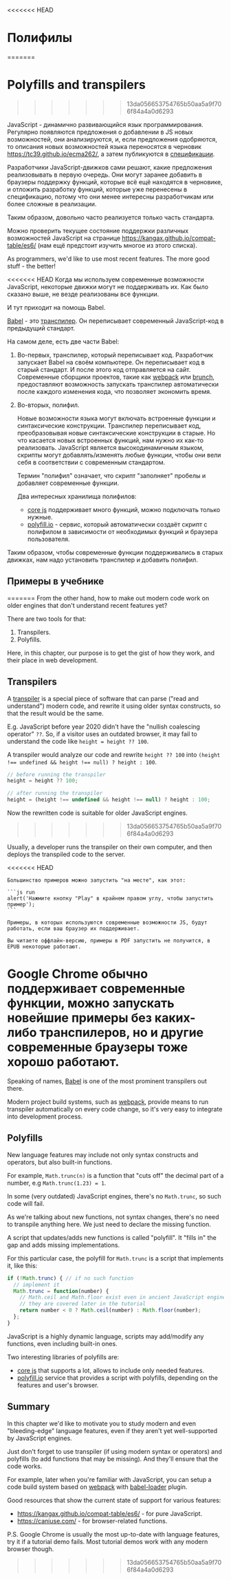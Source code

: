
<<<<<<< HEAD
# Полифилы
=======
# Polyfills and transpilers
>>>>>>> 13da056653754765b50aa5a9f706f84a4a0d6293

JavaScript - динамично развивающийся язык программирования. Регулярно появляются предложения о добавлении в JS новых возможностей, они анализируются, и, если предложения одобряются, то описания новых возможностей языка переносятся в черновик <https://tc39.github.io/ecma262/>, а затем публикуются в [спецификации](http://www.ecma-international.org/publications/standards/Ecma-262.htm).

Разработчики JavaScript-движков сами решают, какие предложения реализовывать в первую очередь. Они могут заранее добавить в браузеры поддержку функций, которые всё ещё находятся в черновике, и отложить разработку функций, которые уже перенесены в спецификацию, потому что они менее интересны разработчикам или более сложные в реализации.

Таким образом, довольно часто реализуется только часть стандарта.

Можно проверить текущее состояние поддержки различных возможностей JavaScript на странице <https://kangax.github.io/compat-table/es6/> (нам ещё предстоит изучить многое из этого списка).

As programmers, we'd like to use most recent features. The more good stuff - the better!

<<<<<<< HEAD
Когда мы используем современные возможности JavaScript, некоторые движки могут не поддерживать их. Как было сказано выше, не везде реализованы все функции.

И тут приходит на помощь Babel.

[Babel](https://babeljs.io) - это [транспилер](https://ru.wikipedia.org/wiki/%D0%A2%D1%80%D0%B0%D0%BD%D1%81%D0%BF%D0%B0%D0%B9%D0%BB%D0%B5%D1%80). Он переписывает современный JavaScript-код в предыдущий стандарт.

На самом деле, есть две части Babel:

1. Во-первых, транспилер, который переписывает код. Разработчик запускает Babel на своём компьютере. Он переписывает код в старый стандарт. И после этого код отправляется на сайт. Современные сборщики проектов, такие как [webpack](http://webpack.github.io/) или [brunch](http://brunch.io/), предоставляют возможность запускать транспилер автоматически после каждого изменения кода, что позволяет экономить время.

2. Во-вторых, полифил.

    Новые возможности языка могут включать встроенные функции и синтаксические конструкции. Транспилер переписывает код, преобразовывая новые синтаксические конструкции в старые. Но что касается новых встроенных функций, нам нужно их как-то реализовать. JavaScript является высокодинамичным языком, скрипты могут добавлять/изменять любые функции, чтобы они вели себя в соответствии с современным стандартом.

    Термин "полифил" означает, что скрипт "заполняет" пробелы и добавляет современные функции.

    Два интересных хранилища полифилов:
    - [core js](https://github.com/zloirock/core-js) поддерживает много функций, можно подключать только нужные.
    - [polyfill.io](http://polyfill.io) - сервис, который автоматически создаёт скрипт с полифилом в зависимости от необходимых функций и браузера пользователя.

Таким образом, чтобы современные функции поддерживались в старых движках, нам надо установить транспилер и добавить полифил.

## Примеры в учебнике
=======
From the other hand, how to make out modern code work on older engines that don't understand recent features yet?

There are two tools for that:

1. Transpilers.
2. Polyfills.

Here, in this chapter, our purpose is to get the gist of how they work, and their place in web development.

## Transpilers

A [transpiler](https://en.wikipedia.org/wiki/Source-to-source_compiler) is a special piece of software that can parse ("read and understand") modern code, and rewrite it using older syntax constructs, so that the result would be the same.

E.g. JavaScript before year 2020 didn't have the "nullish coalescing operator" `??`. So, if a visitor uses an outdated browser, it may fail to understand the code like `height = height ?? 100`.

A transpiler would analyze our code and rewrite `height ?? 100` into `(height !== undefined && height !== null) ? height : 100`.

```js
// before running the transpiler
height = height ?? 100;

// after running the transpiler
height = (height !== undefined && height !== null) ? height : 100;
```

Now the rewritten code is suitable for older JavaScript engines.
>>>>>>> 13da056653754765b50aa5a9f706f84a4a0d6293

Usually, a developer runs the transpiler on their own computer, and then deploys the transpiled code to the server.

<<<<<<< HEAD
````online
Большинство примеров можно запустить "на месте", как этот:

```js run
alert('Нажмите кнопку "Play" в крайнем правом углу, чтобы запустить пример');
```

Примеры, в которых используются современные возможности JS, будут работать, если ваш браузер их поддерживает.
````

```offline
Вы читаете оффлайн-версию, примеры в PDF запустить не получится, в EPUB некоторые работают.
```

Google Chrome обычно поддерживает современные функции, можно запускать новейшие примеры без каких-либо транспилеров, но и другие современные браузеры тоже хорошо работают.
=======
Speaking of names, [Babel](https://babeljs.io) is one of the most prominent transpilers out there. 

Modern project build systems, such as [webpack](http://webpack.github.io/), provide means to run transpiler automatically on every code change, so it's very easy to integrate into development process.

## Polyfills

New language features may include not only syntax constructs and operators, but also built-in functions.

For example, `Math.trunc(n)` is a function that "cuts off" the decimal part of a number, e.g `Math.trunc(1.23) = 1`.

In some (very outdated) JavaScript engines, there's no `Math.trunc`, so such code will fail.

As we're talking about new functions, not syntax changes, there's no need to transpile anything here. We just need to declare the missing function.

A script that updates/adds new functions is called "polyfill". It "fills in" the gap and adds missing implementations.

For this particular case, the polyfill for `Math.trunc` is a script that implements it, like this:

```js
if (!Math.trunc) { // if no such function
  // implement it
  Math.trunc = function(number) {
    // Math.ceil and Math.floor exist even in ancient JavaScript engines
    // they are covered later in the tutorial
    return number < 0 ? Math.ceil(number) : Math.floor(number);
  };
}
```

JavaScript is a highly dynamic language, scripts may add/modify any functions, even including built-in ones. 

Two interesting libraries of polyfills are:
- [core js](https://github.com/zloirock/core-js) that supports a lot, allows to include only needed features.
- [polyfill.io](http://polyfill.io) service that provides a script with polyfills, depending on the features and user's browser.


## Summary

In this chapter we'd like to motivate you to study modern and even "bleeding-edge" language features, even if they aren't yet well-supported by JavaScript engines.

Just don't forget to use transpiler (if using modern syntax or operators) and polyfills (to add functions that may be missing). And they'll ensure that the code works.

For example, later when you're familiar with JavaScript, you can setup a code build system based on [webpack](http://webpack.github.io/) with [babel-loader](https://github.com/babel/babel-loader) plugin.

Good resources that show the current state of support for various features:
- <https://kangax.github.io/compat-table/es6/> - for pure JavaScript.
- <https://caniuse.com/> - for browser-related functions.

P.S. Google Chrome is usually the most up-to-date with language features, try it if a tutorial demo fails. Most tutorial demos work with any modern browser though.

>>>>>>> 13da056653754765b50aa5a9f706f84a4a0d6293
